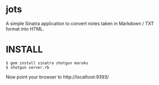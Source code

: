 jots
====

A simple Sinatra application to convert notes taken in Markdown / TXT format into HTML.

INSTALL
====

    $ gem install sinatra shotgun maruku
    $ shotgun server.rb

Now point your browser to http://localhost:9393/

